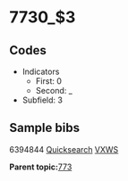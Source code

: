 # 7730\_$3

## Codes

-   Indicators
    -   First: 0
    -   Second: \_
-   Subfield: 3

## Sample bibs

6394844 [Quicksearch](https://search.library.yale.edu/catalog/6394844) [VXWS](http://prodorbis.library.yale.edu:7014/vxws/GetHoldingsService?bibId=6394844)

**Parent topic:**[773](../../tags/773/773.md)


